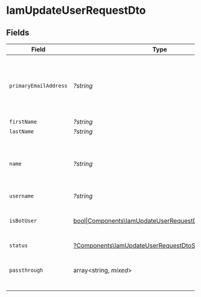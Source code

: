 # IamUpdateUserRequestDto


## Fields

| Field                                                                                                                 | Type                                                                                                                  | Required                                                                                                              | Description                                                                                                           | Example                                                                                                               |
| --------------------------------------------------------------------------------------------------------------------- | --------------------------------------------------------------------------------------------------------------------- | --------------------------------------------------------------------------------------------------------------------- | --------------------------------------------------------------------------------------------------------------------- | --------------------------------------------------------------------------------------------------------------------- |
| `primaryEmailAddress`                                                                                                 | *?string*                                                                                                             | :heavy_minus_sign:                                                                                                    | Primary email address of the user. This is generally a work email address.                                            | han@stackone.com                                                                                                      |
| `firstName`                                                                                                           | *?string*                                                                                                             | :heavy_minus_sign:                                                                                                    | N/A                                                                                                                   | Han                                                                                                                   |
| `lastName`                                                                                                            | *?string*                                                                                                             | :heavy_minus_sign:                                                                                                    | N/A                                                                                                                   | Solo                                                                                                                  |
| `name`                                                                                                                | *?string*                                                                                                             | :heavy_minus_sign:                                                                                                    | User's name which (can be a full name or display name)                                                                | Han Solo                                                                                                              |
| `username`                                                                                                            | *?string*                                                                                                             | :heavy_minus_sign:                                                                                                    | N/A                                                                                                                   | hansolo1977                                                                                                           |
| `isBotUser`                                                                                                           | [bool\|Components\IamUpdateUserRequestDtoIsBotUser2\|null](../../Models/Components/IamUpdateUserRequestDtoIsBotUser.md) | :heavy_minus_sign:                                                                                                    | Indicates if the user is a bot or service user                                                                        | true                                                                                                                  |
| `status`                                                                                                              | [?Components\IamUpdateUserRequestDtoStatus](../../Models/Components/IamUpdateUserRequestDtoStatus.md)                 | :heavy_minus_sign:                                                                                                    | N/A                                                                                                                   |                                                                                                                       |
| `passthrough`                                                                                                         | array<string, *mixed*>                                                                                                | :heavy_minus_sign:                                                                                                    | Value to pass through to the provider                                                                                 | {<br/>"other_known_names": "John Doe"<br/>}                                                                           |